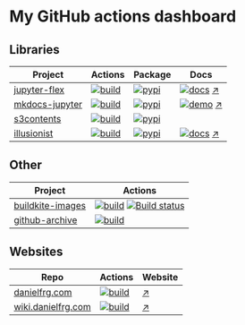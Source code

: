# My GitHub actions dashboard

## Libraries

| Project | Actions | Package | Docs |
| --- | --- | --- | --- |
| [jupyter-flex](https://github.com/danielfrg/jupyter-flex) | [![build](https://github.com/danielfrg/jupyter-flex/workflows/test/badge.svg)](https://github.com/danielfrg/jupyter-flex/actions/workflows/test.yml) | [![pypi](https://img.shields.io/pypi/v/jupyter-flex.svg)](https://pypi.org/project/jupyter-flex) | [![docs](https://github.com/danielfrg/jupyter-flex/workflows/docs/badge.svg)](https://github.com/danielfrg/jupyter-flex/actions/workflows/docs.yml) [↗](https://jupyter-flex.danielfrg.com) |
| [mkdocs-jupyter](https://github.com/danielfrg/mkdocs-jupyter) | [![build](https://github.com/danielfrg/mkdocs-jupyter/workflows/test/badge.svg)](https://github.com/danielfrg/mkdocs-jupyter/actions/workflows/test.yml) | [![pypi](https://img.shields.io/pypi/v/mkdocs-jupyter.svg)](https://pypi.org/project/mkdocs-jupyter/) | [![demo](https://github.com/danielfrg/mkdocs-jupyter/workflows/demo/badge.svg)](https://github.com/danielfrg/mkdocs-jupyter/actions/workflows/demo.yml) [↗](https://mkdocs-jupyter.danielfrg.com) |
| [s3contents](https://github.com/danielfrg/s3contents) | [![build](https://github.com/danielfrg/s3contents/workflows/test/badge.svg)](https://github.com/danielfrg/s3contents/actions/workflows/test.yml) | [![pypi](https://img.shields.io/pypi/v/s3contents.svg)](https://pypi.org/project/s3contents) |
| [illusionist](https://github.com/danielfrg/illusionist) | [![build](https://github.com/danielfrg/illusionist/workflows/test/badge.svg)](https://github.com/danielfrg/illusionist/actions/workflows/test.yml) | [![pypi](https://img.shields.io/pypi/v/illusionist.svg)](https://pypi.org/project/illusionist/) | [![docs](https://github.com/danielfrg/illusionist/workflows/docs/badge.svg)](https://github.com/danielfrg/illusionist/actions/workflows/docs.yml) [↗](https://illusionist.danielfrg.com) |

## Other

| Project | Actions |
| --- | --- |
| [buildkite-images](https://github.com/danielfrg/buildkite-images) | [![build](https://github.com/danielfrg/buildkite-images/workflows/images/badge.svg)](https://github.com/danielfrg/buildkite-images/actions/workflows/images.yml) [![Build status](https://badge.buildkite.com/7c64239ddf27432d723a44c61516eaeb3235a5e38d616be943.svg)](https://buildkite.com/danielfrg/buildkite-images-test) |
| [github-archive](https://github.com/danielfrg/github-archive) | [![build](https://github.com/danielfrg/github-archive/workflows/image/badge.svg)](https://github.com/danielfrg/github-archive/actions/workflows/image.yml) |

## Websites

| Repo | Actions | Website |
| --- | --- | --- |
| [danielfrg.com](https://github.com/danielfrg/danielfrg.com) | [![build](https://github.com/danielfrg/danielfrg.com/workflows/deploy/badge.svg)](https://github.com/danielfrg/danielfrg.com/actions/workflows/deploy.yml) | [↗](https://danielfrg.com) |
| [wiki.danielfrg.com](https://github.com/danielfrg/wiki.danielfrg.com) | [![build](https://github.com/danielfrg/wiki.danielfrg.com/workflows/deploy/badge.svg)](https://github.com/danielfrg/wiki.danielfrg.com/actions/workflows/deploy.yml) | [↗](https://wiki.danielfrg.com) |
